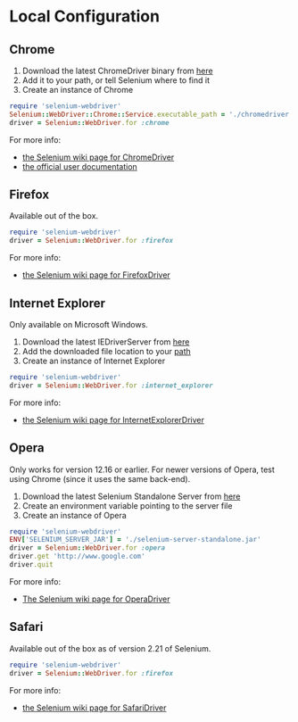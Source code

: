# Local Configuration

## Chrome
1. Download the latest ChromeDriver binary from [here](http://chromedriver.storage.googleapis.com/index.html)
2. Add it to your path, or tell Selenium where to find it
3. Create an instance of Chrome

```ruby
require 'selenium-webdriver'
Selenium::WebDriver::Chrome::Service.executable_path = './chromedriver'
driver = Selenium::WebDriver.for :chrome
```

For more info:
+ [the Selenium wiki page for ChromeDriver](https://code.google.com/p/selenium/wiki/ChromeDriver)
+ [the official user documentation](https://sites.google.com/a/chromium.org/chromedriver/home)


## Firefox

Available out of the box.

```ruby
require 'selenium-webdriver'
driver = Selenium::WebDriver.for :firefox
```

For more info:
+ [the Selenium wiki page for FirefoxDriver](https://sites.google.com/a/chromium.org/chromedriver/home)


## Internet Explorer

Only available on Microsoft Windows.

1. Download the latest IEDriverServer from [here](http://selenium-release.storage.googleapis.com/index.html)
2. Add the downloaded file location to your [path](http://www.computerhope.com/issues/ch000549.htm)
3. Create an instance of Internet Explorer

```ruby
require 'selenium-webdriver'
driver = Selenium::WebDriver.for :internet_explorer
```

For more info:
+ [the Selenium wiki page for InternetExplorerDriver](https://code.google.com/p/selenium/wiki/InternetExplorerDriver)


## Opera
Only works for version 12.16 or earlier. For newer versions of Opera, test using Chrome (since it uses the same back-end).

1. Download the latest Selenium Standalone Server from [here](http://selenium-release.storage.googleapis.com/index.html)
2. Create an environment variable pointing to the server file
3. Create an instance of Opera

```ruby
require 'selenium-webdriver'
ENV['SELENIUM_SERVER_JAR'] = './selenium-server-standalone.jar'
driver = Selenium::WebDriver.for :opera
driver.get 'http://www.google.com'
driver.quit
```

For more info:
+ [The Selenium wiki page for OperaDriver](https://code.google.com/p/selenium/wiki/OperaDriver)


## Safari

Available out of the box as of version 2.21 of Selenium.

```ruby
require 'selenium-webdriver'
driver = Selenium::WebDriver.for :firefox
```

For more info:
+ [the Selenium wiki page for SafariDriver](https://code.google.com/p/selenium/wiki/SafariDriver)
